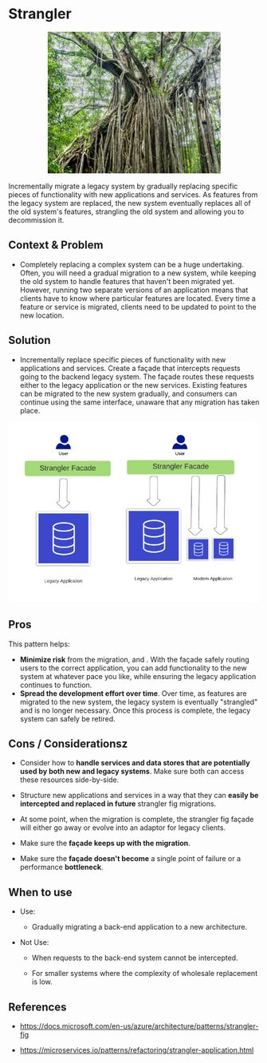 # Strangler

<!-- ![](../../ref/images/patterns.strangler.00.png) -->

<p align="center">
    <img src="../../ref/images/patterns.strangler.00.png">
</p>

Incrementally migrate a legacy system by gradually replacing specific pieces of functionality with new applications and services. As features from the legacy system are replaced, the new system eventually replaces all of the old system's features, strangling the old system and allowing you to decommission it.


## Context & Problem

- Completely replacing a complex system can be a huge undertaking. Often, you will need a gradual migration to a new system, while keeping the old system to handle features that haven't been migrated yet. However, running two separate versions of an application means that clients have to know where particular features are located. Every time a feature or service is migrated, clients need to be updated to point to the new location.

## Solution

- Incrementally replace specific pieces of functionality with new applications and services. Create a façade that intercepts requests going to the backend legacy system. The façade routes these requests either to the legacy application or the new services. Existing features can be migrated to the new system gradually, and consumers can continue using the same interface, unaware that any migration has taken place.

![](../../ref/images/patterns.strangler.01.png)

## Pros

This pattern helps: 
- __Minimize risk__ from the migration, and . With the façade safely routing users to the correct application, you can add functionality to the new system at whatever pace you like, while ensuring the legacy application continues to function. 
- __Spread the development effort over time__. Over time, as features are migrated to the new system, the legacy system is eventually "strangled" and is no longer necessary. Once this process is complete, the legacy system can safely be retired.

## Cons / Considerationsz

- Consider how to __handle services and data stores that are potentially used by both new and legacy systems__. Make sure both can access these resources side-by-side.

- Structure new applications and services in a way that they can __easily be intercepted and replaced in future__ strangler fig migrations.

- At some point, when the migration is complete, the strangler fig façade will either go away or evolve into an adaptor for legacy clients.

- Make sure the __façade keeps up with the migration__.

- Make sure the __façade doesn't become__ a single point of failure or a performance __bottleneck__.


## When to use

- Use:
    - Gradually migrating a back-end application to a new architecture.

- Not Use:
    - When requests to the back-end system cannot be intercepted.

    - For smaller systems where the complexity of wholesale replacement is low.

## References

- https://docs.microsoft.com/en-us/azure/architecture/patterns/strangler-fig

- https://microservices.io/patterns/refactoring/strangler-application.html
